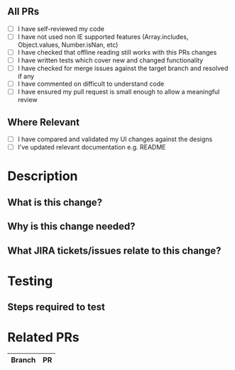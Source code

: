 <!-- Please run through this checklist before submitting the pull request.-->

## All PRs

- [ ] I have self-reviewed my code
- [ ] I have not used non IE supported features (Array.includes, Object.values, Number.isNan, etc)
- [ ] I have checked that offline reading still works with this PRs changes
- [ ] I have written tests which cover new and changed functionality
- [ ] I have checked for merge issues against the target branch and resolved if any
- [ ] I have commented on difficult to understand code
- [ ] I have ensured my pull request is small enough to allow a meaningful review

## Where Relevant

- [ ] I have compared and validated my UI changes against the designs
- [ ] I've updated relevant documentation e.g. README

# Description

## What is this change?

<!-- Describe the change in enough detail for the Reviewer to understand. -->

## Why is this change needed?

<!-- Provide the rationale for the change here. -->

## What JIRA tickets/issues relate to this change?

<!-- List the related JIRA tickets, issue list or other source here. -->

# Testing

## Steps required to test

<!-- Outline the steps to test or reproduce the PR here.-->

# Related PRs

<!-- List related PRs against other branches:-->

| Branch | PR  |
| ------ | --- |

